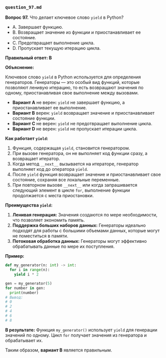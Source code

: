 ### `question_97.md`

**Вопрос 97.** Что делает ключевое слово `yield` в Python?

- A.  Завершает функцию.
- B.  Возвращает значение из функции и приостанавливает ее состояние.
- C.  Предотвращает выполнение цикла.
- D.  Пропускает текущую итерацию цикла.

**Правильный ответ: B**

**Объяснение:**

Ключевое слово `yield` в Python используется для определения генераторов. Генераторы — это особый вид функций, которые позволяют ленивую итерацию, то есть возвращают значения по одному, приостанавливая свое выполнение между вызовами.

*   **Вариант A** не верен: `yield` не завершает функцию, а приостанавливает ее выполнение.
*   **Вариант B** верен: `yield` возвращает значение и приостанавливает состояние функции.
*   **Вариант C** не верен: `yield` не предотвращает выполнение цикла.
*   **Вариант D** не верен: `yield` не пропускает итерации цикла.

**Как работает `yield`:**

1.  Функция, содержащая `yield`, становится генератором.
2.  При вызове генератора, он не выполняет код функции сразу, а возвращает итератор.
3.  Когда метод `__next__` вызывается на итераторе, генератор выполняет код до оператора `yield`.
4.  После `yield` функция возвращает значение и приостанавливает свое состояние, сохраняя все локальные переменные.
5.  При повторном вызове `__next__` или когда запрашивается следующий элемент в цикле `for`, выполнение функции продолжается с места приостановки.

**Преимущества `yield`:**

1.  **Ленивая генерация:** Значения создаются по мере необходимости, что позволяет экономить память.
2.  **Поддержка больших наборов данных:** Генераторы идеально подходят для работы с большими объемами данных, которые могут не поместиться в памяти.
3.  **Потоковая обработка данных:** Генераторы могут эффективно обрабатывать данные по мере их поступления.

**Пример:**

```python
def my_generator(n: int) -> int:
  for i in range(n):
    yield i * 2

gen = my_generator(5)
for number in gen:
  print(number)
# Вывод:
# 0
# 2
# 4
# 6
# 8
```
**В результате:**
Функция `my_generator()` использует `yield` для генерации значений по одному. Цикл `for` получает значения из генератора и обрабатывает их.

Таким образом, **вариант B** является правильным.
